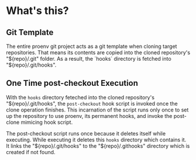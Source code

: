 # What's this?

## Git Template

The entire proenv git project acts as a git template when cloning target repositories. That means its contents are copied into the cloned repository's "${repo}/.git" folder. As a result, the `hooks` directory is fetched into "${repo}/.git/hooks".

## One Time post-checkout Execution

With the `hooks` directory feteched into the cloned repository's "${repo}/.git/hooks", the `post-checkout` hook script is invoked once the clone operation finishes. This incarnation of the script runs only once to set up the repository to use proenv, its permanent hooks, and invoke the post-clone mimicing hook script.

The post-checkout script runs once because it deletes itself while executing. While executing it deletes this `hooks` directory which contains it. It links the "${repo}/.git/hooks" to the "${repo}/.githooks" directory which is created if not found.


